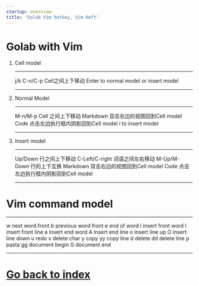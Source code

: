 ```yaml
---
startup: overview
title: 'Golab Vim hotkey, Vim Heft'
---
```


Golab with Vim
==============

1.  Cell model

      ------------- ---------------------------------
      j/k C-n/C-p   Cell之间上下移动
      Enter         to normal model or insert model
      ------------- ---------------------------------

2.  Normal Model

      ---------- ------------------------------------
      M-n/M-p    Cell 之间上下移动
      Markdown   双击右边的视图回到Cell model
      Code       点击左边执行框内阴影回到Cell model
      i          to insert model
      ---------- ------------------------------------

3.  Insert model

      ---------------- ------------------------------------
      Up/Down          行之间上下移动
      C-Left/C-right   词语之间左右移动
      M-Up/M-Down      行的上下互换
      Markdown         双击右边的视图回到Cell model
      Code             点击左边执行框内阴影回到Cell model
      ---------------- ------------------------------------

Vim command model
=================

  ---- ---------------------
  w    next word front
  b    previous word front
  e    end of word
  i    insert front word
  I    insert front line
  a    insert end word
  A    insert end line
  o    insert line up
  O    insert line down
  u    redo
  x    delete char
  y    copy
  yy   copy line
  d    delete
  dd   delete line
  p    pasta
  gg   document begin
  G    document end
  ---- ---------------------

[Go back to index](./index.org)
===============================
